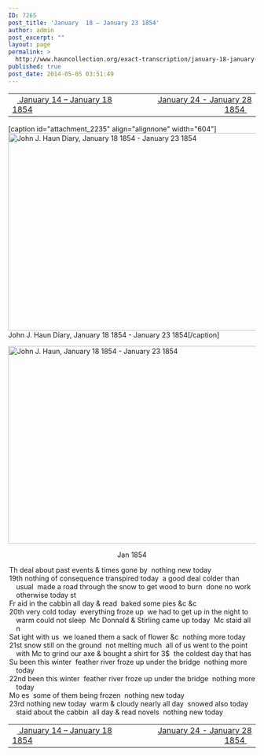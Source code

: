 ```yaml
---
ID: 7265
post_title: 'January  18 – January 23 1854'
author: admin
post_excerpt: ""
layout: page
permalink: >
  http://www.hauncollection.org/exact-transcription/january-18-january-23-1854/
published: true
post_date: 2014-05-05 03:51:49
---
```

<table style="width: 100%;" align="center">
<tbody>
<tr>
<td width="50%"><a href="http://www.hauncollection.org/version-2/version-ii-series-i/january-14-january-18-1854/"><img src="https://lh3.googleusercontent.com/-EFJpxxNiPNw/VqgtWBCZrMI/AAAAAAAAAFU/WfY4lPFWWkg/s800-Ic42/Soeb-Plain-Arrows-8-10px.png" alt="" width="10" height="10" /> January 14 – January 18 1854</a></td>
<td style="text-align: right;"><a href="http://www.hauncollection.org/version-2/version-ii-series-i/january-24-january-28-1854/"> January 24 - January 28 1854 <img src="https://lh3.googleusercontent.com/-67k0cYlpXHw/VqgtWKz1MXI/AAAAAAAAAFU/k9PW_Piyurk/s800-Ic42/Soeb-Plain-Arrows-5-10px.png" alt="" width="10" height="10" /></a></td>
</tr>
</tbody>
</table>
[caption id="attachment_2235" align="alignnone" width="604"]<img class="size-large wp-image-2235" src="http://www.hauncollection.org/wp-content/uploads/John Haun/JJH_005_January 18 1854 - January 23 1854-1024x682.jpg" alt="John J. Haun Diary, January 18 1854 - January 23 1854" width="604" height="402" /> John J. Haun Diary, January 18 1854 - January 23 1854[/caption]

<a href="http://www.hauncollection.org/wp-content/uploads/John Haun/JJH_005_January 18 1854 - January 23 1854.JPG" target="_blank" rel="noopener noreferrer"><img class="alignnone wp-image-2235 size-large" src="http://www.hauncollection.org/wp-content/uploads/John Haun/JJH_005_January 18 1854 - January 23 1854-1024x682.jpg" alt="John J. Haun, January 18 1854 - January 23 1854" width="604" height="402" /></a>
<p style="text-align: center;">Jan 1854</p>

<div style="text-indent: -1em; padding-left: 16px;">Th deal about past events &amp; times gone by  nothing new today</div>
<div style="text-indent: -1em; padding-left: 16px;">19th nothing of consequence transpired today  a good deal colder than usual  made
a road through the snow to get wood to burn  done no work otherwise today st</div>
<div style="text-indent: -1em; padding-left: 16px;">Fr aid in the cabbin all day &amp; read  baked some pies &amp;c &amp;c</div>
<div style="text-indent: -1em; padding-left: 16px;">20th very cold today  everything froze up  we had to get up in the night to warm
could not sleep  Mc Donnald &amp; Stirling came up today  Mc staid all n</div>
<div style="text-indent: -1em; padding-left: 16px;">Sat ight with us  we loaned them a sack of flower &amp;c  nothing more today</div>
<div style="text-indent: -1em; padding-left: 16px;">21st snow still on the ground  not melting much  all of us went to the point
with Mc to grind our axe &amp; bought a shirt for 3$  the coldest day that has</div>
<div style="text-indent: -1em; padding-left: 16px;">Su been this winter  feather river froze up under the bridge  nothing more today</div>
<div style="text-indent: -1em; padding-left: 16px;">22nd been this winter  feather river froze up under the bridge  nothing more today</div>
<div style="text-indent: -1em; padding-left: 16px;">Mo es  some of them being frozen  nothing new today</div>
<div style="text-indent: -1em; padding-left: 16px;">23rd nothing new today  warm &amp; cloudy nearly all day  snowed also today
staid about the cabbin  all day &amp; read novels  nothing new today</div>
<div style="text-indent: -1em; padding-left: 16px;"></div>
<table style="width: 100%;" align="center">
<tbody>
<tr>
<td width="50%"><a href="http://www.hauncollection.org/version-2/version-ii-series-i/january-14-january-18-1854/"><img src="https://lh3.googleusercontent.com/-EFJpxxNiPNw/VqgtWBCZrMI/AAAAAAAAAFU/WfY4lPFWWkg/s800-Ic42/Soeb-Plain-Arrows-8-10px.png" alt="" width="10" height="10" /> January 14 – January 18 1854</a></td>
<td style="text-align: right;"><a href="http://www.hauncollection.org/version-2/version-ii-series-i/january-24-january-28-1854/"> January 24 - January 28 1854 <img src="https://lh3.googleusercontent.com/-67k0cYlpXHw/VqgtWKz1MXI/AAAAAAAAAFU/k9PW_Piyurk/s800-Ic42/Soeb-Plain-Arrows-5-10px.png" alt="" width="10" height="10" /></a></td>
</tr>
</tbody>
</table>